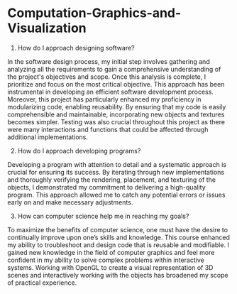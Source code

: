 # Computation-Graphics-and-Visualization

1.	How do I approach designing software?

In the software design process, my initial step involves gathering and analyzing all the requirements to gain a comprehensive understanding of the project's objectives and scope. Once this analysis is complete, I prioritize and focus on the most critical objective. This approach has been instrumental in developing an efficient software development process. Moreover, this project has particularly enhanced my proficiency in modularizing code, enabling reusability. By ensuring that my code is easily comprehensible and maintainable, incorporating new objects and textures becomes simpler. Testing was also crucial throughout this project as there were many interactions and functions that could be affected through additional implementations. 

2.	How do I approach developing programs?

Developing a program with attention to detail and a systematic approach is crucial for ensuring its success. By iterating through new implementations and thoroughly verifying the rendering, placement, and texturing of the objects, I demonstrated my commitment to delivering a high-quality program. This approach allowed me to catch any potential errors or issues early on and make necessary adjustments.

3.	How can computer science help me in reaching my goals?
   
To maximize the benefits of computer science, one must have the desire to continually improve upon one’s skills and knowledge. This course enhanced my ability to troubleshoot and design code that is reusable and modifiable. I gained new knowledge in the field of computer graphics and feel more confident in my ability to solve complex problems within interactive systems. Working with OpenGL to create a visual representation of 3D scenes and interactively working with the objects has broadened my scope of practical experience.  

